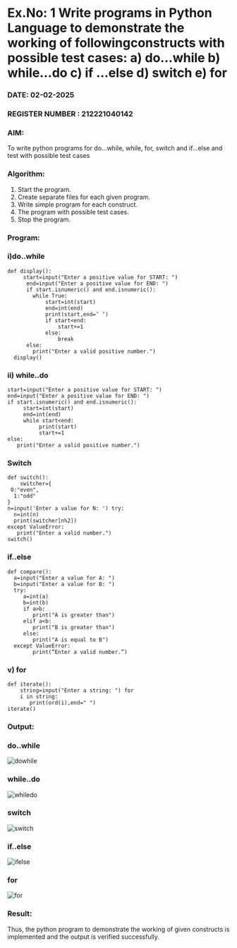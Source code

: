 # Ex.No: 1 Write programs in Python Language to demonstrate the working of followingconstructs with possible test cases: a) do…while b) while…do c) if …else d) switch e) for 

### DATE: 02-02-2025                                                                       
### REGISTER NUMBER : 212221040142

### AIM:  
To write python programs for do…while, while, for, switch and if…else and test with possible test cases 

### Algorithm:
1. Start the program.
2. Create separate files for each given program.
3. Write simple program for each construct.
4. The program with possible test cases.
5. Stop the program.

### Program:
### i)do..while
```
def display():
     start=input("Enter a positive value for START: ")
      end=input("Enter a positive value for END: ")
      if start.isnumeric() and end.isnumeric():
        while True:
            start=int(start)
            end=int(end)
            print(start,end=‘ ‘)
            if start<end:
                start+=1
            else:
                break
      else:
        print("Enter a valid positive number.") 
  display()
```
### ii) while..do
```
start=input("Enter a positive value for START: ") 
end=input("Enter a positive value for END: ")
if start.isnumeric() and end.isnumeric():
     start=int(start)
     end=int(end)
     while start<end:
          print(start)
          start+=1
else:
   print("Enter a valid positive number.")
```
### Switch
```
def switch():
    switcher={
 0:"even",
  1:"odd"
}
n=input('Enter a value for N: ') try:
  n=int(n)
  print(switcher[n%2])
except ValueError:
   print("Enter a valid number.")
switch()
```
###  if..else
```
def compare():
  a=input("Enter a value for A: ")
  b=input("Enter a value for B: ")
  try:
     a=int(a)
     b=int(b)
     if a>b:
        print("A is greater than")
     elif a<b:
        print("B is greater than")
     else:
        print("A is equal to B")
  except ValueError:
        print(“Enter a valid number.”)
```
### v) for
```
def iterate():
    string=input("Enter a string: ") for
    i in string:
       print(ord(i),end=" ")
iterate()
```

### Output:

### do..while
 ![dowhile](https://github.com/user-attachments/assets/da82f173-3a51-4dec-bbd2-89a51dcccec5)

### while..do
 ![whiledo](https://github.com/user-attachments/assets/d34027fd-b37f-4a8b-9df3-97161c39a4f3)

### switch
 ![switch](https://github.com/user-attachments/assets/79a32be6-f440-4bb4-925c-9ad5fcddbda7)

### if..else
 ![ifelse](https://github.com/user-attachments/assets/f07aeaf1-c012-44d0-8a1b-cd6acc4c28a0)

### for
 ![for](https://github.com/user-attachments/assets/69ab7286-c8f6-45e0-8dd5-cdf14a100dd1)
 
### Result:
Thus, the python program to demonstrate the working of given constructs is implemented and the output is verified successfully.
